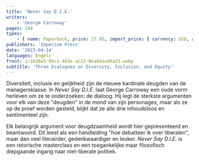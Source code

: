 ```yaml
---
title: 'Never Say D.I.E.'
writers:
    - 'George Carroway'
pages: 144
types:
    - { name: Paperback, price: 17.95, import_price: { currency: USD, amount: 17.0 }, isbn: 978-1-922602-79-4 }
publishers: 'Imperium Press'
date: '2023-04-14'
languages: Engels
front: 1c16d8a5-0bc1-463e-ac13-8ea8daad6ad3.webp
subtitle: 'Three Dialogues on Diversity, Inclusion, and Equity'
---
```


Diversiteit, inclusie en gelijkheid zijn de nieuwe kardinale deugden van de managersklasse. In *Never Say D.I.E.* laat George Carroway een oude vorm herleven om ze te onderzoeken: de dialoog. Hij legt de sterkste argumenten voor elk van deze "deugden" in de mond van zijn personages, maar als ze op de proef worden gesteld, blijkt dat ze alle drie inhoudsloos en sentimenteel zijn.

Elk belangrijk argument voor deugdzaamheid wordt hier gepresenteerd en beantwoord. Dit leest als een handleiding "hoe debatteer ik over liberalen", maar dan veel literairder, gedenkwaardiger en leuker. *Never Say D.I.E.* is een retorische masterclass en een toegankelijke maar filosofisch diepgaande ingang naar niet-liberale politiek.
